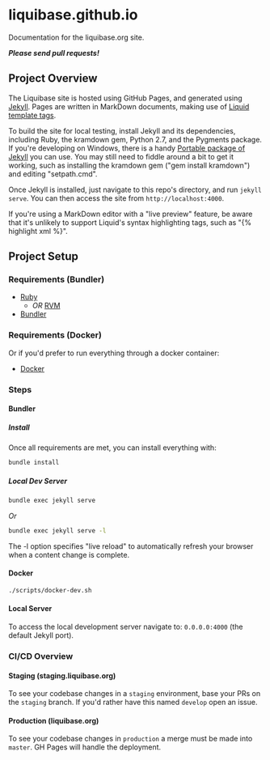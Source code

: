 # liquibase.github.io

Documentation for the liquibase.org site.

***Please send pull requests!***

## Project Overview

The Liquibase site is hosted using GitHub Pages, and generated using [Jekyll](http://jekyllrb.com/). Pages are written in MarkDown documents, making use of [Liquid template tags](http://jekyllrb.com/docs/templates/).

To build the site for local testing, install Jekyll and its dependencies, including Ruby, the kramdown gem, Python 2.7, and the Pygments package. If you're developing on Windows, there is a handy [Portable package of Jekyll](https://github.com/madhur/PortableJekyll) you can use. You may still need to fiddle around a bit to get it working, such as installing the kramdown gem ("gem install kramdown") and editing "setpath.cmd".

Once Jekyll is installed, just navigate to this repo's directory, and run `jekyll serve`. You can then access the site from `http://localhost:4000`.

If you're using a MarkDown editor with a "live preview" feature, be aware that it's unlikely to support Liquid's syntax highlighting tags, such as "{% highlight xml %}".

## Project Setup
### Requirements (Bundler)
* [Ruby](https://ruby-doc.org/)
  * _OR_ [RVM](https://rvm.io/rvm/install)
* [Bundler](https://bundler.io/)

### Requirements (Docker)
Or if you'd prefer to run everything through a docker container:
* [Docker](https://www.docker.com/)

### Steps
#### Bundler
##### Install
Once all requirements are met, you can install everything with:
```bash
bundle install
```

##### Local Dev Server
```bash
bundle exec jekyll serve 
```
_Or_
```bash
bundle exec jekyll serve -l
```
The -l option specifies "live reload" to automatically refresh your browser when a content change is complete.

#### Docker
```bash
./scripts/docker-dev.sh
```

#### Local Server
To access the local development server navigate to: `0.0.0.0:4000` (the default Jekyll port).

### CI/CD Overview
#### Staging (staging.liquibase.org)
To see your codebase changes in a `staging` environment, base your PRs on the `staging` branch. If you'd rather have this named `develop` open an issue.

#### Production (liquibase.org)
To see your codebase changes in `production` a merge must be made into `master`. GH Pages will handle the deployment.
